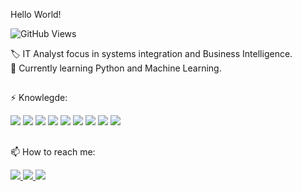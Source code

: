  Hello World!

![GitHub Views](https://komarev.com/ghpvc/?username=lrgamito)

🏷️ IT Analyst focus in systems integration and Business Intelligence.<br>
📖 Currently learning Python and Machine Learning.

##

⚡ Knowlegde:

<div>
<img src="https://img.shields.io/badge/-Oracle-CC2927?style=for-the-badge&logo=Oracle&logoColor=FFFFFF" /> 
<img src="https://img.shields.io/badge/-OCI-CC3020?style=for-the-badge&logo=Oracle&logoColor=FFFFFF" /> 
<img src="https://img.shields.io/badge/-PLSQL-D00830?style=for-the-badge" /> 
<img src="https://img.shields.io/badge/-SQL-117BCD?style=for-the-badge" /> 
<img src="https://img.shields.io/badge/-Python-3776AB?style=for-the-badge&logo=python&logoColor=FFFFFF" /> 
<img src="https://img.shields.io/badge/-Linux-009999?style=for-the-badge&logo=Linux&logoColor=FFFFFF" /> 
<img src="https://img.shields.io/badge/-Windows-3776AB?style=for-the-badge&logo=windows&logoColor=FFFFFF" /> 
<img src="https://img.shields.io/badge/-Philips%20Tasy-117BCD?style=for-the-badge" />
<img src="https://img.shields.io/badge/-Azure-0078D4?style=for-the-badge&logo=microsoftazure&logoColor=FFFFFF" />


</div>

##
📫 How to reach me:
<div>
  <a href="https://www.linkedin.com/in/leandrogamito/"> <img src="https://img.shields.io/badge/LinkedIn-0077B5?style=for-the-badge&logo=linkedin&logoColor=white" target="_blank"/> </a>
  <a href="mailto:lr.gamito@gmail.com"> <img src="https://img.shields.io/badge/Gmail-D14836?style=for-the-badge&logo=gmail&logoColor=white" target="_blank"/> </a>
  <a href="https://www.instagram.com/lrgamito/"> <img src="https://img.shields.io/badge/Instagram-D00830?style=for-the-badge&logo=instagram&logoColor=white" target="_blank"/> </a>

</div>


